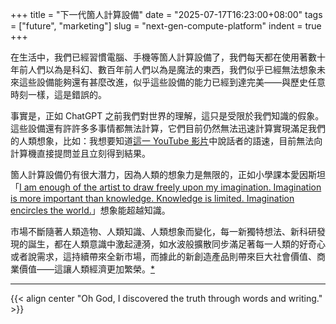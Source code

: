 +++
title = "下一代箇人計算設備"
date = "2025-07-17T16:23:00+08:00"
tags = ["future", "marketing"]
slug = "next-gen-compute-platform"
indent = true
+++

在生活中，我們已經習慣電腦、手機等箇人計算設備了，我們每天都在使用著數十年前人們以為是科幻、數百年前人們以為是魔法的東西，我們似乎已經無法想象未來這些設備能夠還有甚麼改進，似乎這些設備的能力已經到達完美——與歷史任意時刻一樣，這是錯誤的。

事實是，正如 ChatGPT 之前我們對世界的理解，這只是受限於我們知識的假象。這些設備還有許許多多事情都無法計算，它們目前仍然無法迅速計算實現滿足我們的人類想象，比如：我想要知道[這一 YouTube 影片](https://reuixiy.notion.site/233c9131ed4f8012949ef77dca8f03a5#233c9131ed4f80a6be05ed6e3f1b4a4e)中說話者的語速，目前無法向計算機直接提問並且立刻得到結果。

箇人計算設備仍有很大潛力，因為人類的想象力是無限的，正如小學課本愛因斯坦「[I am enough of the artist to draw freely upon my imagination. Imagination is more important than knowledge. Knowledge is limited. Imagination encircles the world.](https://reuixiy.notion.site/233c9131ed4f80bcbeeccedf92b4c437)」想象能超越知識。

市場不斷隨著人類造物、人類知識、人類想象而變化，每一新獨特想法、新科研發現的誕生，都在人類意識中激起漣漪，如水波般擴散同步滿足著每一人類的好奇心或者說需求，這持續帶來全新市場，而據此的新創造產品則帶來巨大社會價值、商業價值——這讓人類經濟更加繁榮。[*](https://reuixiy.notion.site/233c9131ed4f801da989ec7867a02f9e)

---

{{< align center "Oh God, I discovered the truth through words and writing." >}}
